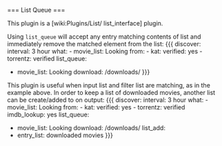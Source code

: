 === List Queue ===

This plugin is a [wiki:Plugins/List/ list_interface] plugin.

Using `list_queue` will accept any entry matching contents of list and immediately remove the matched element from the list:
{{{
discover:
  interval: 3 hour
    what:
      - movie_list: Looking
    from:
      - kat:
          verified: yes
      - torrentz: verified
list_queue:
  - movie_list: Looking
download: /downloads/
}}}

This plugin is useful when input list and filter list are matching, as in the example above. In order to keep a list of downloaded movies, another list can be create/added to on output:
{{{
discover:
  interval: 3 hour
    what:
      - movie_list: Looking
    from:
      - kat:
          verified: yes
      - torrentz: verified
imdb_lookup: yes
list_queue:
  - movie_list: Looking
download: /downloads/
list_add:
  - entry_list: downloaded movies
}}}
